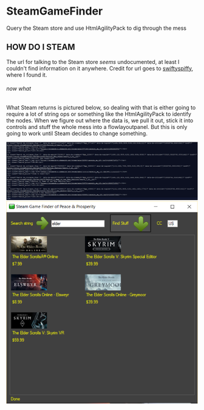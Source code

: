 # SteamGameFinder
Query the Steam store and use HtmlAgilityPack to dig through the mess

## HOW DO I STEAM

The url for talking to the Steam store _seems_ undocumented, at least I couldn't find information on it anywhere. Credit for url goes to [swiftyspiffy](https://github.com/swiftyspiffy/SteamStoreQuery), where I found it.

###### now what

What Steam returns is pictured below, so dealing with that is either going to require a lot of string ops or something like the HtmlAgilityPack to identify the nodes. When we figure out where the data is, we pull it out, stick it into controls and stuff the whole mess into a flowlayoutpanel. But this is only going to work until Steam decides to change something.

<div align="center">
    <img src="sq.png" width="667px"</img> 
</div>

<div align="center">
    <img src="sgf.png" width="667px"</img> 
</div>

